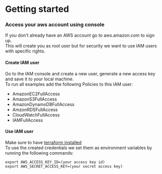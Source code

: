 # Getting started

### Access your aws account using console

If you don't already have an AWS account go to aws.amazon.com to sign up.\
This will create you as root user but for security we want to use IAM users with specific rights.

#### Create IAM user

Go to the IAM console and create a new user, generate a new access key and save it to your local machine.\
To run all examples add the following Policies to this IAM user:

- AmazonEC2FullAccess
- AmazonS3FullAccess
- AmazonDynamoDBFullAccess
- AmzonRDSFullAccess
- CloudWatchFullAccess
- IAMFullAccess

#### Use IAM user

Make sure to have [terraform installed](https://www.terraform.io/downloads)\
To use the created credentials we set them as environment variables by running the following commands:

```
export AWS_ACCESS_KEY_ID=(your access key id)
export AWS_SECRET_ACCESS_KEY=(your secret access key)
```
